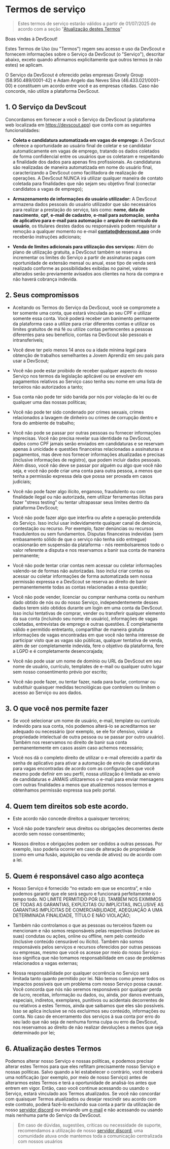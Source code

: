 # Termos de serviço

> Estes termos de serviço estarão válidos a partir de 01/07/2025 de acordo com a seção "[Atualização destes Termos](#_6-atualização-destes-termos)"

Boas vindas à DevScout!

Estes Termos de Uso (ou "Termos") regem seu acesso e uso da DevScout e fornecem informações sobre o Serviço da DevScout (o "Serviço"), descritar abaixo, exceto quando afirmamos explicitamente que outros termos (e não estes) se aplicam.

O Serviço da DevScout é oferecido pelas empresas Growly Group (58.950.489/0001-42) e Adam Angelo das Neves Silva (46.433.021/0001-00) e constituem um acordo entre você e as empresas citadas. Caso não concorde, não utilize a plataforma DevScout.

## 1. O Serviço da DevScout

Concordamos em fornecer a você o Serviço da DevScout (a plataforma web localizada em https://devscout.app) que conta com as seguintes funcionalidades:

-   **Coleta e candidatura automatizada em vagas de emprego:** A DevScout oferece a oportunidade ao usuário final de coletar e se candidatar automaticamente em vagas de emprego, tratando os dados coletados de forma confidencial entre os usuários que os coletaram e respeitando a finalidade dos dados para apenas fins profissionais. As candidaturas são realizadas de maneira automatizada em nome do usuário final, caracterizando a DevScout como facilitadora de realização de operações. A DevScout NUNCA irá utilizar qualquer maneira de contato coletada para finalidades que não sejam seu objetivo final (conectar candidatos a vagas de emprego);

-   **Armazenamento de informações do usuário utilizador:** A DevScout armazena dados pessoais do usuário utilizador que são necessários para realizar a prestação do serviço, tais como: **nome**, **data de nascimento**, **cpf**, **e-mail de cadastro**, **e-mail para automação**, **senha de aplicativo para e-mail para automação** e **arquivo de currículo do usuário**, os titulares destes dados ou responsáveis podem requisitar a remoção a qualquer momento no e-mail **contato@devscout.app** onde receberão instruções adicionais;

-   **Venda de limites adicionais para utilização dos serviços:** Além do plano de utilização gratuita, a DevScout também se reserva a incrementar os limites do Serviço a partir de assinaturas pagas com oportunidade de extensão mensal ou anual, esse tipo de venda será realizado conforme as possibilidades exibidas no painel, valores alterados serão previamente avisados aos clientes na hora da compra e não haverá cobrança indevida.

## 2. Seus compromissos

-   Aceitando os Termos do Serviço da DevScout, você se compromete a ter somente uma conta, que estará vinculada ao seu CPF e utilizar somente essa conta. Você poderá receber um banimento permanente da plataforma caso a utilize para criar diferentes contas e utilizar os limites gratuitos de má fé ou utilize contas pertencentes a pessoas diferentes para seu benefício, contas na DevScout são pessoais e intransferíveis;

-   Você deve ter pelo menos 14 anos ou a idade mínima legal para obtenção de trabalhos semelhantes a Jovem Aprendiz em seu país para usar a DevScout;

-   Você não pode estar proibido de receber qualquer aspecto do nosso Serviço nos termos da legislação aplicável ou se envolver em pagamentos relativos ao Serviço caso tenha seu nome em uma lista de terceiros não autorizados a tanto;

-   Sua conta não pode ter sido banida por nós por violação da lei ou de qualquer uma das nossas políticas;

-   Você não pode ter sido condenado por crimes sexuais, crimes relacionados a lavagem de dinheiro ou crimes de corrupção dentro e fora do ambiente de trabalho;

-   Você não pode se passar por outras pessoas ou fornecer informações imprecisas. Você não precisa revelar sua identidade na DevScout, dados como CPF jamais serão enviados em candidaturas e se reservam apenas à unicidade e questões financeiras relacionadas a assinaturas e pagamentos, mas deve nos fornecer informações atualizadas e precisas (inclusive informações de registro), que podem incluir dados pessoais. Além disso, você não deve se passar por alguém ou algo que você não seja, e você não pode criar uma conta para outra pessoa, a menos que tenha a permissão expressa dela que possa ser provada em casos judiciais;

-   Você não pode fazer algo ilícito, enganoso, fraudulento ou com finalidade ilegal ou não autorizada, nem utilizar ferramentas ilícitas para fazer "stress testing" ou tentar ultrapassar seus limites dentro da plataforma DevScout;

-   Você não pode fazer algo que interfira ou afete a operação pretendida do Serviço. Isso inclui usar indevidamente qualquer canal de denúncia, contestação ou recurso. Por exemplo, fazer denúncias ou recursos fraudulentos ou sem fundamentos. Disputas financeiras indevidas (sem embasamento sólido de que o serviço não tenha sido entregue) ocasionarão em suspensão da plataforma - nós reembolsaremos todo o valor referente a disputa e nos reservamos a banir sua conta de maneira permanente;

-   Você não pode tentar criar contas nem acessar ou coletar informações valendo-se de formas não autorizadas. Isso inclui criar contas ou acessar ou coletar informações de forma automatizada sem nossa permissão expressa e a DevScout se reserva ao direito de banir permanentemente todas as contas relacionadas a essa questão;

-   Você não pode vender, licenciar ou comprar nenhuma conta ou nenhum dado obtido de nós ou do nosso Serviço, independentemente desses dados terem sido obtidos durante um login em uma conta da DevScout. Isso inclui tentativas de comprar, vender ou transferir qualquer elemento da sua conta (incluindo seu nome de usuário), informações de vagas coletadas, entrevistas de emprego e outras questões. É completamente válido e permitido entretanto, compartilhar de maneira gratuita informações de vagas encontradas em que você não tenha interesse de participar visto que as vagas são públicas, qualquer tentativa de venda, além de ser completamente indevida, fere o objetivo da plataforma, fere a LGPD e é completamente desencorajada;

-   Você não pode usar um nome de domínio ou URL da DevScout em seu nome de usuário, currículo, templates de e-mail ou qualquer outro lugar sem nosso consentimento prévio por escrito;

-   Você não pode fazer, ou tentar fazer, nada para burlar, contornar ou substituir quaisquer medidas tecnológicas que controlem ou limitem o acesso ao Serviço ou aos dados.

## 3. O que você nos permite fazer

-   Se você selecionar um nome de usuário, e-mail, template ou currículo indevido para sua conta, nós podemos alterá-lo se acreditarmos ser adequado ou necessário (por exemplo, se ele for ofensivo, violar a propriedade intelectual de outra pessoa ou se passar por outro usuário). Também nos reservamos no direito de banir sua conta permanentemente em casos assim caso achemos necessário;

-   Você nos dá o completo direito de utilizar o e-mail oferecido a partir da senha de aplicativo para ativar a automação de envio de candidaturas para vagas encontradas de acordo com as configurações que você mesmo pode definir em seu perfil, nossa utilização é limitada ao envio de candidaturas e JAMAIS utilizaremos o e-mail para enviar mensagens com outras finalidades a menos que atualizemos nossos termos e obtenhamos permissão expressa sua pelo portal.

## 4. Quem tem direitos sob este acordo.

-   Este acordo não concede direitos a quaisquer terceiros;

-   Você não pode transferir seus direitos ou obrigações decorrentes deste acordo sem nosso consentimento;

-   Nossos direitos e obrigações podem ser cedidos a outras pessoas. Por exemplo, isso poderia ocorrer em caso de alteração de propriedade (como em uma fusão, aquisição ou venda de ativos) ou de acordo com a lei.

## 5. Quem é responsável caso algo aconteça

-   Nosso Serviço é fornecido “no estado em que se encontra”, e não podemos garantir que ele será seguro e funcionará perfeitamente o tempo todo. NO LIMITE PERMITIDO POR LEI, TAMBÉM NOS EXIMIMOS DE TODAS AS GARANTIAS, EXPLÍCITAS OU IMPLÍCITAS, INCLUSIVE AS GARANTIAS IMPLÍCITAS DE COMERCIABILIDADE, ADEQUAÇÃO A UMA DETERMINADA FINALIDADE, TÍTULO E NÃO VIOLAÇÃO;

-   Também não controlamos o que as pessoas ou terceiros fazem ou mencionam e não somos responsáveis pelas respectivas (inclusive as suas) condutas ou ações, online ou offline, nem pelo conteúdo (inclusive conteúdo censurável ou ilícito). Também não somos responsáveis pelos serviços e recursos oferecidos por outras pessoas ou empresas, mesmo que você os acesse por meio do nosso Serviço - isso significa que não tomamos responsabilidade em caso de problemas relacionados a vagas externas;

-   Nossa responsabilidade por qualquer ocorrência no Serviço será limitada tanto quanto permitido por lei. Não temos como prever todos os impactos possíveis que um problema com nosso Serviço possa causar. Você concorda que nós não seremos responsáveis por qualquer perda de lucro, receitas, informação ou dados, ou, ainda, por danos eventuais, especiais, indiretos, exemplares, punitivos ou acidentais decorrentes de ou relativos a estes Termos, ainda que saibamos que eles são possíveis. Isso se aplica inclusive se nós excluirmos seu conteúdo, informações ou conta. No caso de encerramento dos serviços à sua conta por erro do seu lado que não seja de nenhuma forma culpa ou erro da DevScout, nos reservamos ao direito de não realizar devoluções a menos que seja determinado por lei;

## 6. Atualização destes Termos

Podemos alterar nosso Serviço e nossas políticas, e podemos precisar alterar estes Termos para que eles reflitam precisamente nosso Serviço e nossas políticas. Salvo quando a lei estabelecer o contrário, você receberá uma notificação (por exemplo, por meio de nosso Serviço) antes de alterarmos estes Termos e terá a oportunidade de analisá-los antes que entrem em vigor. Então, caso você continue acessando ou usando o Serviço, estará vinculado aos Termos atualizados. Se você não concordar com quaisquer Termos atualizados ou desejar rescindir seu acordo com este contrato, poderá fazê-lo excluindo sua conta a partir da utilização de nosso [servidor discord](https://discord.gg/c8KSbPYcM2) ou enviando um [e-mail](mailto:contato@devscout.app) e não acessando ou usando mais nenhuma parte do Serviço da DevScout.

> Em caso de dúvidas, sugestões, críticas ou necessidade de suporte, recomendamos a utilização de nosso [servidor discord](https://discord.gg/c8KSbPYcM2), uma comunidade atuva onde mantemos toda a comunicação centralizada com nossos usuários
